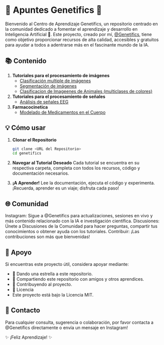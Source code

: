# 🌟 Apuntes Genetifics 🌟

Bienvenido al Centro de Aprendizaje Genetifics, un repositorio centrado en la comunidad dedicado a fomentar el aprendizaje y desarrollo en Inteligencia Artificial 🚀. Este proyecto, creado por mí, [@Genetifics](https://www.instagram.com/genetifics/), tiene como objetivo proporcionar recursos de alta calidad, accesibles y gratuitos para ayudar a todos a adentrarse más en el fascinante mundo de la IA.

## 📚 Contenido

1. **Tutoriales para el procesamiento de imágenes**
   - [Clasificación multiple de imágenes](<https://github.com/NathalyDM/genetifics/edit/main/README.md#:~:text=ImageMultipleClassificationTutorial>)
   - [Segmentación de imágenes](<https://github.com/NathalyDM/genetifics/edit/main/README.md#:~:text=SegmentationTutorial>)
   - [Clasificacion de Imageenes de Animales (multiclases de colores)](<https://github.com/NathalyDM/genetifics/blob/main/ImageProcessingTutorials/Tutorial_de_Clasificaci%C3%B3n_de_Im%C3%A1genes_de_Animales.ipynb>)
2. **Tutoriales para el procesamiento de señales**
   - [Análisis de señales EEG](<https://github.com/NathalyDM/genetifics/blob/main/EEGAnalisis/Cerebellar_Seizures_Tutorial.ipynb>)
3. **Farmacocinetica**
   - [Modelado de Medicamentos en el Cuerpo](<https://github.com/NathalyDM/genetifics/blob/main/Farmacocinetica/ModeloMedicamentos.M>)
## 💡 Cómo usar

1. **Clonar el Repositorio**

   ```sh
   git clone <URL del Repositorio>
   cd genetifics
   ```
2. **Navegar al Tutorial Deseado**
Cada tutorial se encuentra en su respectiva carpeta, completa con todos los recursos, código y documentación necesarios.

3. **¡A Aprender!**
Lee la documentación, ejecuta el código y experimenta. ¡Recuerda, aprender es un viaje; disfruta cada paso!

##    🌐 Comunidad
Instagram: Sigue a @Genetifics para actualizaciones, sesiones en vivo y más contenido relacionado con la IA e investigación científica.
Discusiones: Únete a Discusiones de la Comunidad para hacer preguntas, compartir tus conocimientos o obtener ayuda con los tutoriales.
Contribuir: ¡Las contribuciones son más que bienvenidas! 

## 🙏 Apoyo
Si encuentras este proyecto útil, considera apoyar mediante:
- 🌟 Dando una estrella a este repositorio.
- 💬 Compartiendo este repositorio con amigos y otros aprendices.
- 🤝 Contribuyendo al proyecto.
- 📄 Licencia
- Este proyecto está bajo la Licencia MIT.

##  💌 Contacto
Para cualquier consulta, sugerencia o colaboración, por favor contacta a @Genetifics directamente o envía un mensaje en Instagram!

✨ ¡Feliz Aprendizaje! ✨
